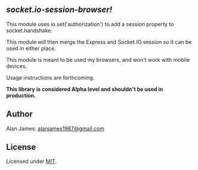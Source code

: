 *socket.io-session-browser!*
---

This module uses io.set('authorization') to add a session property to socket.handshake.

This module will then merge the Express and Socket.IO session so it can be used in either place.

This module is meant to be used my browsers, and won't work with mobile devices.

Usage instructions are forthcoming.

**This library is considered Alpha level and shouldn't be used in production.**

Author
---
Alan James: [alanjames1987@gmail.com](mailto:alanjames1987@gmail.com)

License
---
Licensed under [MIT](https://github.com/alanjames1987/marilynjs/blob/master/LICENSE).